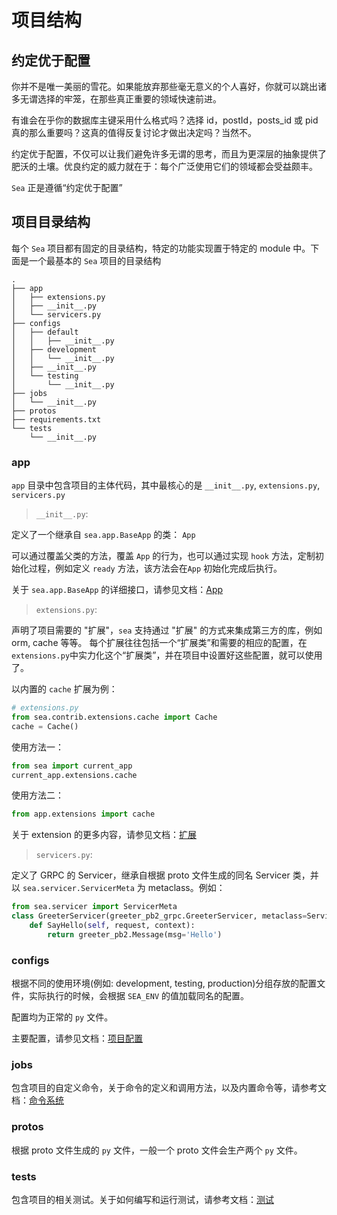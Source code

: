 # 项目结构

## 约定优于配置

你并不是唯一美丽的雪花。如果能放弃那些毫无意义的个人喜好，你就可以跳出诸多无谓选择的牢笼，在那些真正重要的领域快速前进。

有谁会在乎你的数据库主键采用什么格式吗？选择 id，postId，posts_id 或 pid 真的那么重要吗？这真的值得反复讨论才做出决定吗？当然不。

约定优于配置，不仅可以让我们避免许多无谓的思考，而且为更深层的抽象提供了肥沃的土壤。优良约定的威力就在于：每个广泛使用它们的领域都会受益颇丰。

`Sea` 正是遵循“约定优于配置”

## 项目目录结构

每个 `Sea` 项目都有固定的目录结构，特定的功能实现置于特定的 module 中。下面是一个最基本的 `Sea` 项目的目录结构

```
.
├── app
│   ├── extensions.py
│   ├── __init__.py
│   └── servicers.py
├── configs
│   ├── default
│   │   ├── __init__.py
│   ├── development
│   │   └── __init__.py
│   ├── __init__.py
│   └── testing
│       └── __init__.py
├── jobs
│   └── __init__.py
├── protos
├── requirements.txt
└── tests
    └── __init__.py
```

### app

`app` 目录中包含项目的主体代码，其中最核心的是 `__init__.py`, `extensions.py`, `servicers.py`

> `__init__.py`:

定义了一个继承自 `sea.app.BaseApp` 的类： `App`

可以通过覆盖父类的方法，覆盖 `App` 的行为，也可以通过实现 `hook` 方法，定制初始化过程，例如定义 `ready` 方法，该方法会在`App` 初始化完成后执行。

关于 `sea.app.BaseApp` 的详细接口，请参见文档：[App](app)

> `extensions.py`:

声明了项目需要的 "扩展"，`sea` 支持通过 "扩展" 的方式来集成第三方的库，例如 orm, cache 等等。
每个扩展往往包括一个“扩展类”和需要的相应的配置，在 `extensions.py`中实力化这个“扩展类”，并在项目中设置好这些配置，就可以使用了。

以内置的 `cache` 扩展为例：


```python
# extensions.py
from sea.contrib.extensions.cache import Cache
cache = Cache()
```

使用方法一：

```python
from sea import current_app
current_app.extensions.cache
```

使用方法二：

```python
from app.extensions import cache
```

关于 extension 的更多内容，请参见文档：[扩展](extension)

> `servicers.py`:

定义了 GRPC 的 Servicer，继承自根据 proto 文件生成的同名 Servicer 类，并以 `sea.servicer.ServicerMeta` 为 metaclass。例如：

```python
from sea.servicer import ServicerMeta
class GreeterServicer(greeter_pb2_grpc.GreeterServicer, metaclass=ServicerMeta):
    def SayHello(self, request, context):
        return greeter_pb2.Message(msg='Hello')
```

### configs

根据不同的使用环境(例如: development, testing, production)分组存放的配置文件，实际执行的时候，会根据 `SEA_ENV` 的值加载同名的配置。

配置均为正常的 `py` 文件。

主要配置，请参见文档：[项目配置](configuration)

### jobs

包含项目的自定义命令，关于命令的定义和调用方法，以及内置命令等，请参考文档：[命令系统](cmdline)

### protos

根据 proto 文件生成的 `py` 文件，一般一个 proto 文件会生产两个 `py` 文件。

### tests

包含项目的相关测试。关于如何编写和运行测试，请参考文档：[测试](testing)
